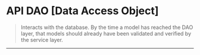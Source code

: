 # API DAO [Data Access Object]

> Interacts with the database. By the time a model has reached the DAO layer, that models should already have 
been validated and verified by the service layer.

- - -
